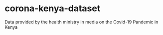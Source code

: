 # corona-kenya-dataset
Data provided by the health ministry in media on the Covid-19 Pandemic in Kenya
